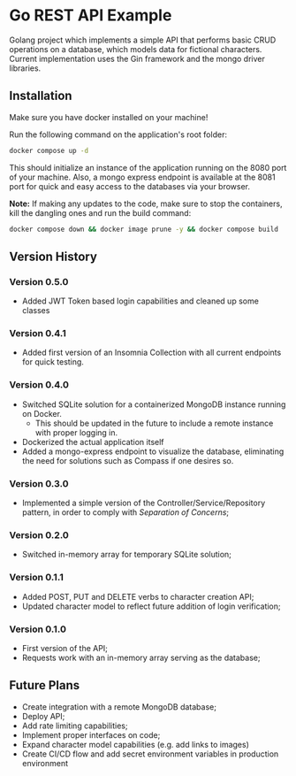 # Go REST API Example

Golang project which implements a simple API that performs basic CRUD operations on a database, which models data for fictional characters.
Current implementation uses the Gin framework and the mongo driver libraries.

## Installation

Make sure you have docker installed on your machine!

Run the following command on the application's root folder:

``` bash
docker compose up -d
```

This should initialize an instance of the application running on the 8080 port of your machine. Also, a mongo express endpoint is available at the 8081 port for quick and easy access to the databases via your browser.

**Note:** If making any updates to the code, make sure to stop the containers, kill the dangling ones and run the build command:

``` bash
docker compose down && docker image prune -y && docker compose build
```

## Version History

### Version 0.5.0
* Added JWT Token based login capabilities and cleaned up some classes

### Version 0.4.1
* Added first version of an Insomnia Collection with all current endpoints for quick testing.

### Version 0.4.0
* Switched SQLite solution for a containerized MongoDB instance running on Docker.
    * This should be updated in the future to include a remote instance with proper logging in.
* Dockerized the actual application itself
* Added a mongo-express endpoint to visualize the database, eliminating the need for solutions such as Compass if one desires so.

### Version 0.3.0
* Implemented a simple version of the Controller/Service/Repository pattern, in order to comply with _Separation of Concerns_;

### Version 0.2.0
* Switched in-memory array for temporary SQLite solution;

### Version 0.1.1
* Added POST, PUT and DELETE verbs to character creation API;
* Updated character model to reflect future addition of login verification;

### Version 0.1.0
* First version of the API;
* Requests work with an in-memory array serving as the database;

## Future Plans 

* Create integration with a remote MongoDB database;
* Deploy API;
* Add rate limiting capabilities;
* Implement proper interfaces on code;
* Expand character model capabilities (e.g. add links to images)
* Create CI/CD flow and add secret environment variables in production environment